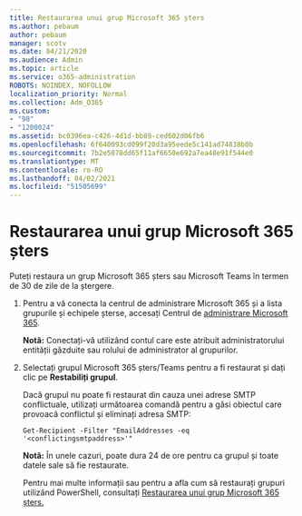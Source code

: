 ```yaml
---
title: Restaurarea unui grup Microsoft 365 șters
ms.author: pebaum
author: pebaum
manager: scotv
ms.date: 04/21/2020
ms.audience: Admin
ms.topic: article
ms.service: o365-administration
ROBOTS: NOINDEX, NOFOLLOW
localization_priority: Normal
ms.collection: Adm_O365
ms.custom:
- "98"
- "1200024"
ms.assetid: bc0396ea-c426-4d1d-bb89-ced602d06fb6
ms.openlocfilehash: 6f640093cd099f20d3a95eede5c141ad74838b0b
ms.sourcegitcommit: 7b2e5078dd65f11af6650e692a7ea48e91f544e0
ms.translationtype: MT
ms.contentlocale: ro-RO
ms.lasthandoff: 04/02/2021
ms.locfileid: "51505699"
---
```

# <a name="restore-a-deleted-microsoft-365-group"></a>Restaurarea unui grup Microsoft 365 șters

Puteți restaura un grup Microsoft 365 șters sau Microsoft Teams în termen de 30 de zile de la ștergere.

1. Pentru a vă conecta la centrul de administrare Microsoft 365 și a lista grupurile și echipele șterse, accesați Centrul de [administrare Microsoft 365](https://aka.ms/RestoreDeletedGroup).

    **Notă:** Conectați-vă utilizând contul care este atribuit administratorului entității găzduite sau rolului de administrator al grupurilor.

1. Selectați grupul Microsoft 365 șters/Teams pentru a fi restaurat și dați clic pe **Restabiliți grupul**.

    Dacă grupul nu poate fi restaurat din cauza unei adrese SMTP conflictuale, utilizați următoarea comandă pentru a găsi obiectul care provoacă conflictul și eliminați adresa SMTP:

    `Get-Recipient -Filter "EmailAddresses -eq '<conflictingsmtpaddress>'"`

    **Notă:** În unele cazuri, poate dura 24 de ore pentru ca grupul și toate datele sale să fie restaurate.

    Pentru mai multe informații sau pentru a afla cum să restaurați grupuri utilizând PowerShell, consultați [Restaurarea unui grup Microsoft 365 șters.](https://go.microsoft.com/fwlink/?linkid=867802)
